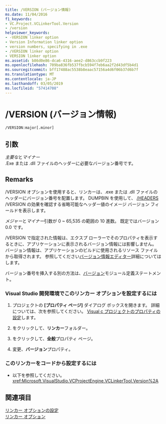 ```yaml
---
title: /VERSION (バージョン情報)
ms.date: 11/04/2016
f1_keywords:
- VC.Project.VCLinkerTool.Version
- /version
helpviewer_keywords:
- -VERSION linker option
- Version Information linker option
- version numbers, specifying in .exe
- /VERSION linker option
- VERSION linker option
ms.assetid: b86d0e86-dca6-4316-aee2-d863ccb9f223
ms.openlocfilehash: 709ba836fb537fbcb594f7eb6aa2f2d43df5b4d1
ms.sourcegitcommit: bff17488ac5538b8eaac57156a4d6f06b37d6b7f
ms.translationtype: MT
ms.contentlocale: ja-JP
ms.lasthandoff: 03/05/2019
ms.locfileid: "57414708"
---
```

# <a name="version-version-information"></a>/VERSION (バージョン情報)

```
/VERSION:major[.minor]
```

## <a name="arguments"></a>引数

*主要な*と*マイナー*<br/>
.Exe または .dll ファイルのヘッダーに必要なバージョン番号です。

## <a name="remarks"></a>Remarks

/VERSION オプションを使用すると、リンカーは、.exe または .dll ファイルのヘッダーにバージョン番号を配置します。 DUMPBIN を使用して、 [/HEADERS](../../build/reference/headers.md) /VERSION の効果を確認する省略可能なヘッダー値のイメージ バージョン フィールドを表示します。

*メジャー*と*マイナー*引数が 0 ~ 65,535 の範囲の 10 進数。 既定ではバージョン 0.0 です。

/VERSION で指定された情報は、エクスプ ローラーでそのプロパティを表示するときに、アプリケーションに表示されるバージョン情報には影響しません。 バージョン情報は、アプリケーションのビルドに使用されるリソース ファイルから取得されます。 参照してください[バージョン情報エディター](../../windows/version-information-editor.md)詳細についてはします。

バージョン番号を挿入する別の方法は、[バージョン](../../build/reference/version-c-cpp.md)モジュール定義ステートメント。

### <a name="to-set-this-linker-option-in-the-visual-studio-development-environment"></a>Visual Studio 開発環境でこのリンカー オプションを設定するには

1. プロジェクトの **[プロパティ ページ]** ダイアログ ボックスを開きます。 詳細については、次を参照してください。 [Visual c プロジェクトのプロパティの設定](../../ide/working-with-project-properties.md)します。

1. をクリックして、**リンカー**フォルダー。

1. をクリックして、**全般**プロパティ ページ。

1. 変更、**バージョン**プロパティ。

### <a name="to-set-this-linker-option-programmatically"></a>このリンカーをコードから設定するには

- 以下を参照してください。<xref:Microsoft.VisualStudio.VCProjectEngine.VCLinkerTool.Version%2A>

## <a name="see-also"></a>関連項目

[リンカー オプションの設定](../../build/reference/setting-linker-options.md)<br/>
[リンカー オプション](../../build/reference/linker-options.md)
